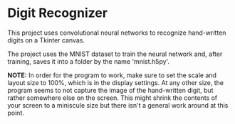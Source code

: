 # Digit Recognizer

This project uses convolutional neural networks to recognize hand-written digits on a Tkinter canvas.

The project uses the MNIST dataset to train the neural network and, after training, saves it into a folder by the name 'mnist.h5py'.

**NOTE:** In order for the program to work, make sure to set the scale and layout size to 100%, which is in the display settings. At any other size, the program seems to not capture the image of the hand-written digit, but rather somewhere else on the screen. This might shrink the contents of your screen to a miniscule size but there isn't a general work around at this point.

